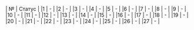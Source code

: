 | № | Статус |
|1 | - |
|2 | - |
|3 | - |
|4 | - |
|5 | - |
|6 | - |
|7 | - |
|8 | - |
|9 | - |
|10 | - |
|11 | - |
|12 | - |
|13 | - |
|14 | - |
|15 | - |
|16 | - |
|17 | - |
|18 | - |
|19 | - |
|20 | - |
|21 | - |
|22 | - |
|23 | - |
|24 | - |
|25 | - |
|26 | - |
|27 | - |
